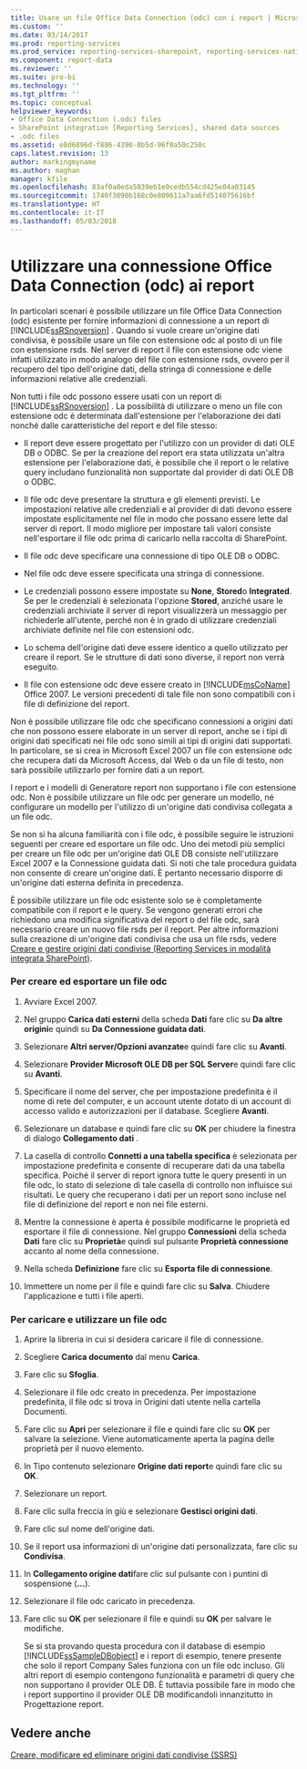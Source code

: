 ```yaml
---
title: Usare un file Office Data Connection (odc) con i report | Microsoft Docs
ms.custom: ''
ms.date: 03/14/2017
ms.prod: reporting-services
ms.prod_service: reporting-services-sharepoint, reporting-services-native
ms.component: report-data
ms.reviewer: ''
ms.suite: pro-bi
ms.technology: ''
ms.tgt_pltfrm: ''
ms.topic: conceptual
helpviewer_keywords:
- Office Data Connection (.odc) files
- SharePoint integration [Reporting Services], shared data sources
- .odc files
ms.assetid: e8d6896d-f886-4390-8b5d-96f0a50c250c
caps.latest.revision: 13
author: markingmyname
ms.author: maghan
manager: kfile
ms.openlocfilehash: 83af0a0eda5039eb1e9cedb554cd425e04a03145
ms.sourcegitcommit: 1740f3090b168c0e809611a7aa6fd514075616bf
ms.translationtype: HT
ms.contentlocale: it-IT
ms.lasthandoff: 05/03/2018
---
```

# <a name="use-an-office-data-connection-odc-with-reports"></a>Utilizzare una connessione Office Data Connection (odc) ai report
  In particolari scenari è possibile utilizzare un file Office Data Connection (odc) esistente per fornire informazioni di connessione a un report di [!INCLUDE[ssRSnoversion](../../includes/ssrsnoversion-md.md)] . Quando si vuole creare un'origine dati condivisa, è possibile usare un file con estensione odc al posto di un file con estensione rsds. Nel server di report il file con estensione odc viene infatti utilizzato in modo analogo del file con estensione rsds, ovvero per il recupero del tipo dell'origine dati, della stringa di connessione e delle informazioni relative alle credenziali.  
  
 Non tutti i file odc possono essere usati con un report di [!INCLUDE[ssRSnoversion](../../includes/ssrsnoversion-md.md)] . La possibilità di utilizzare o meno un file con estensione odc è determinata dall'estensione per l'elaborazione dei dati nonché dalle caratteristiche del report e del file stesso:  
  
-   Il report deve essere progettato per l'utilizzo con un provider di dati OLE DB o ODBC. Se per la creazione del report era stata utilizzata un'altra estensione per l'elaborazione dati, è possibile che il report o le relative query includano funzionalità non supportate dal provider di dati OLE DB o ODBC.  
  
-   Il file odc deve presentare la struttura e gli elementi previsti. Le impostazioni relative alle credenziali e al provider di dati devono essere impostate esplicitamente nel file in modo che possano essere lette dal server di report. Il modo migliore per impostare tali valori consiste nell'esportare il file odc prima di caricarlo nella raccolta di SharePoint.  
  
-   Il file odc deve specificare una connessione di tipo OLE DB o ODBC.  
  
-   Nel file odc deve essere specificata una stringa di connessione.  
  
-   Le credenziali possono essere impostate su **None**, **Stored**o **Integrated**. Se per le credenziali è selezionata l'opzione **Stored**, anziché usare le credenziali archiviate il server di report visualizzerà un messaggio per richiederle all'utente, perché non è in grado di utilizzare credenziali archiviate definite nel file con estensioni odc.  
  
-   Lo schema dell'origine dati deve essere identico a quello utilizzato per creare il report. Se le strutture di dati sono diverse, il report non verrà eseguito.  
  
-   Il file con estensione odc deve essere creato in [!INCLUDE[msCoName](../../includes/msconame-md.md)] Office 2007. Le versioni precedenti di tale file non sono compatibili con i file di definizione del report.  
  
 Non è possibile utilizzare file odc che specificano connessioni a origini dati che non possono essere elaborate in un server di report, anche se i tipi di origini dati specificati nei file odc sono simili ai tipi di origini dati supportati. In particolare, se si crea in Microsoft Excel 2007 un file con estensione odc che recupera dati da Microsoft Access, dal Web o da un file di testo, non sarà possibile utilizzarlo per fornire dati a un report.  
  
 I report e i modelli di Generatore report non supportano i file con estensione odc. Non è possibile utilizzare un file odc per generare un modello, né configurare un modello per l'utilizzo di un'origine dati condivisa collegata a un file odc.  
  
 Se non si ha alcuna familiarità con i file odc, è possibile seguire le istruzioni seguenti per creare ed esportare un file odc. Uno dei metodi più semplici per creare un file odc per un'origine dati OLE DB consiste nell'utilizzare Excel 2007 e la Connessione guidata dati. Si noti che tale procedura guidata non consente di creare un'origine dati. È pertanto necessario disporre di un'origine dati esterna definita in precedenza.  
  
 È possibile utilizzare un file odc esistente solo se è completamente compatibile con il report e le query. Se vengono generati errori che richiedono una modifica significativa del report o del file odc, sarà necessario creare un nuovo file rsds per il report. Per altre informazioni sulla creazione di un'origine dati condivisa che usa un file rsds, vedere [Creare e gestire origini dati condivise &#40;Reporting Services in modalità integrata SharePoint&#41;](http://msdn.microsoft.com/library/2d3428e4-a810-4e66-a287-ff18e57fad76).  
  
### <a name="to-create-and-export-an-odc-file"></a>Per creare ed esportare un file odc  
  
1.  Avviare Excel 2007.  
  
2.  Nel gruppo **Carica dati esterni** della scheda **Dati** fare clic su **Da altre origini**e quindi su **Da Connessione guidata dati**.  
  
3.  Selezionare **Altri server/Opzioni avanzate**e quindi fare clic su **Avanti**.  
  
4.  Selezionare **Provider Microsoft OLE DB per SQL Server**e quindi fare clic su **Avanti**.  
  
5.  Specificare il nome del server, che per impostazione predefinita è il nome di rete del computer, e un account utente dotato di un account di accesso valido e autorizzazioni per il database. Scegliere **Avanti**.  
  
6.  Selezionare un database e quindi fare clic su **OK** per chiudere la finestra di dialogo **Collegamento dati** .  
  
7.  La casella di controllo **Connetti a una tabella specifica** è selezionata per impostazione predefinita e consente di recuperare dati da una tabella specifica. Poiché il server di report ignora tutte le query presenti in un file odc, lo stato di selezione di tale casella di controllo non influisce sui risultati. Le query che recuperano i dati per un report sono incluse nel file di definizione del report e non nei file esterni.  
  
8.  Mentre la connessione è aperta è possibile modificarne le proprietà ed esportare il file di connessione. Nel gruppo **Connessioni** della scheda **Dati** fare clic su **Proprietà**e quindi sul pulsante **Proprietà connessione** accanto al nome della connessione.  
  
9. Nella scheda **Definizione** fare clic su **Esporta file di connessione**.  
  
10. Immettere un nome per il file e quindi fare clic su **Salva**. Chiudere l'applicazione e tutti i file aperti.  
  
### <a name="to-upload-and-use-an-odc-file"></a>Per caricare e utilizzare un file odc  
  
1.  Aprire la libreria in cui si desidera caricare il file di connessione.  
  
2.  Scegliere **Carica documento** dal menu **Carica**.  
  
3.  Fare clic su **Sfoglia**.  
  
4.  Selezionare il file odc creato in precedenza. Per impostazione predefinita, il file odc si trova in Origini dati utente nella cartella Documenti.  
  
5.  Fare clic su **Apri** per selezionare il file e quindi fare clic su **OK** per salvare la selezione. Viene automaticamente aperta la pagina delle proprietà per il nuovo elemento.  
  
6.  In Tipo contenuto selezionare **Origine dati report**e quindi fare clic su **OK**.  
  
7.  Selezionare un report.  
  
8.  Fare clic sulla freccia in giù e selezionare **Gestisci origini dati**.  
  
9. Fare clic sul nome dell'origine dati.  
  
10. Se il report usa informazioni di un'origine dati personalizzata, fare clic su **Condivisa**.  
  
11. In **Collegamento origine dati**fare clic sul pulsante con i puntini di sospensione (**...**).  
  
12. Selezionare il file odc caricato in precedenza.  
  
13. Fare clic su **OK** per selezionare il file e quindi su **OK** per salvare le modifiche.  
  
     Se si sta provando questa procedura con il database di esempio [!INCLUDE[ssSampleDBobject](../../includes/sssampledbobject-md.md)] e i report di esempio, tenere presente che solo il report Company Sales funziona con un file odc incluso. Gli altri report di esempio contengono funzionalità e parametri di query che non supportano il provider OLE DB. È tuttavia possibile fare in modo che i report supportino il provider OLE DB modificandoli innanzitutto in Progettazione report.  
  
## <a name="see-also"></a>Vedere anche  
 [Creare, modificare ed eliminare origini dati condivise &#40;SSRS&#41;](../../reporting-services/report-data/create-modify-and-delete-shared-data-sources-ssrs.md)  
  
  
